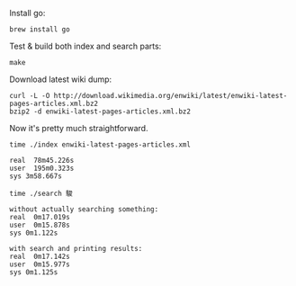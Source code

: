 Install go:
```
brew install go
```

Test & build both index and search parts:
```
make
```

Download latest wiki dump:
```
curl -L -O http://download.wikimedia.org/enwiki/latest/enwiki-latest-pages-articles.xml.bz2
bzip2 -d enwiki-latest-pages-articles.xml.bz2
```

Now it's pretty much straightforward.

```
time ./index enwiki-latest-pages-articles.xml

real  78m45.226s
user  195m0.323s
sys 3m58.667s
```

```
time ./search 駿

without actually searching something:
real  0m17.019s
user  0m15.878s
sys 0m1.122s

with search and printing results:
real  0m17.142s
user  0m15.977s
sys 0m1.125s
```
